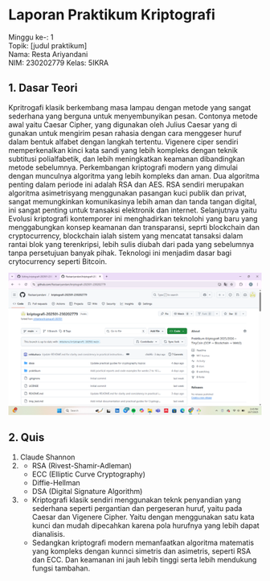 # Laporan Praktikum Kriptografi
Minggu ke-: 1  
Topik: [judul praktikum]  
Nama: Resta Ariyandani  
NIM: 230202779 
Kelas: 5IKRA 

## 1. Dasar Teori
Kpritrogafi klasik berkembang masa lampau dengan metode yang sangat sederhana yang berguna untuk menyembunyikan pesan. Contonya metode awal yaitu Caesar Cipher, yang digunakan oleh Julius Caesar yang di gunakan untuk mengirim pesan rahasia dengan cara menggeser huruf dalam bentuk alfabet dengan langkah tertentu. Vigenere ciper sendiri memperkenalkan kinci kata sandi yang lebih kompleks dengan teknik subtitusi polialfabetik, dan lebih meningkatkan keamanan dibandingkan metode sebelumnya.
Perkembangan kriptografi modern yang dimulai dengan munculnya algoritma yang lebih kompleks dan aman. Dua algoritma penting dalam periode ini adalah RSA dan AES. RSA sendiri merupakan algoritma asimetrisyang menggunakan pasangan kuci publik dan privat, sangat memungkinkan komunikasinya lebih aman dan tanda tangan digital, ini sangat penting untuk transaksi elektronik dan internet.
Selanjutnya yaitu Evolusi kriptografi kontemporer ini menghadirkan teknolohi yang baru yang menggabungkan konsep keamanan dan transparansi, seprti blockchain dan cryptocurrency, blockchain ialah sistem yang mencatat tansaksi dalam rantai blok yang terenkripsi, lebih sulis diubah dari pada yang sebelumnya tanpa persetujuan banyak pihak. Teknologi ini menjadim dasar bagi crytocurrency seperti Bitcoin.

![Setup GitHub](screenshots/repo_setup.png)

## 2. Quis
1. Claude Shannon
2. - RSA (Rivest-Shamir-Adleman)
   - ECC (Elliptic Curve Cryptography)
   - Diffie-Hellman
   - DSA (Digital Signature Algorithm)
3. - Kriptografi klasik sendiri menggunakan teknk penyandian yang sederhana seperti pergantian dan pergeseran huruf, yaitu pada Caesar dan Vigenere Cipher. Yaitu dengan menggunakan satu kata kunci dan mudah dipecahkan karena pola hurufnya yang lebih dapat dianalisis.
   - Sedangkan kriptografi modern memanfaatkan algoritma matematis yang kompleks dengan kunnci simetris dan asimetris, seperti RSA dan ECC. Dan keamanan ini jauh lebih tinggi serta lebih mendukung fungsi tambahan.

